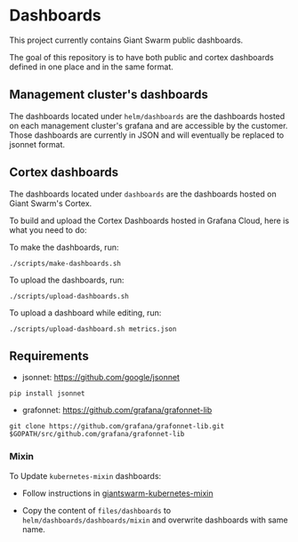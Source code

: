 # Dashboards

This project currently contains Giant Swarm public dashboards.

The goal of this repository is to have both public and cortex dashboards defined in one place and in the same format.

## Management cluster's dashboards

The dashboards located under `helm/dashboards` are the dashboards hosted on each management cluster's grafana and are accessible by the customer.
Those dashboards are currently in JSON and will eventually be replaced to jsonnet format.

## Cortex dashboards

The dashboards located under `dashboards` are the dashboards hosted on Giant Swarm's Cortex.

To build and upload the Cortex Dashboards hosted in Grafana Cloud, here is what you need to do:

To make the dashboards, run:
```
./scripts/make-dashboards.sh
```

To upload the dashboards, run:
```
./scripts/upload-dashboards.sh
```

To upload a dashboard while editing, run:
```
./scripts/upload-dashboard.sh metrics.json
```

## Requirements

* jsonnet: https://github.com/google/jsonnet

`pip install jsonnet`

* grafonnet: https://github.com/grafana/grafonnet-lib

`git clone https://github.com/grafana/grafonnet-lib.git $GOPATH/src/github.com/grafana/grafonnet-lib`



### Mixin

To Update `kubernetes-mixin` dashboards:

* Follow instructions in [giantswarm-kubernetes-mixin](https://github.com/giantswarm/giantswarm-kubernetes-mixin)


* Copy the content of `files/dashboards` to `helm/dashboards/dashboards/mixin` and overwrite dashboards with same name.


